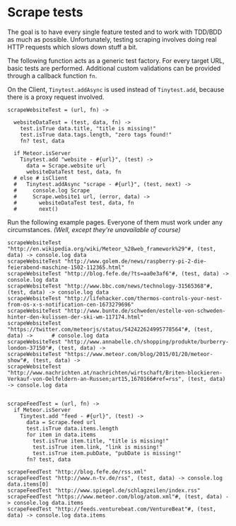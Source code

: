 # Scrape tests

The goal is to have every single feature tested and to work with TDD/BDD as
much as possible. Unfortunately, testing scraping involves doing real HTTP
requests which slows down stuff a bit.

The following function acts as a generic test factory. For every target URL,
basic tests are performed. Additional custom validations can be
provided through a callback function `fn`.

On the Client, `Tinytest.addAsync` is used instead of `Tinytest.add`, because
there is a proxy request involved.

    scrapeWebsiteTest = (url, fn) ->

      websiteDataTest = (test, data, fn) ->
        test.isTrue data.title, "title is missing!"
        test.isTrue data.tags.length, "zero tags found!"
        fn? test, data

      if Meteor.isServer
        Tinytest.add "website - #{url}", (test) ->
          data = Scrape.website url
          websiteDataTest test, data, fn
      # else # isClient
      #   Tinytest.addAsync "scrape - #{url}", (test, next) ->
      #     console.log Scrape
      #     Scrape.website1 url, (error, data) ->
      #       websiteDataTest test, data, fn
      #       next()

Run the following example pages. Everyone of them must work under any circumstances.
*(Well, except they're unavailable of course)*

    scrapeWebsiteTest "http://en.wikipedia.org/wiki/Meteor_%28web_framework%29"#, (test, data) -> console.log data
    scrapeWebsiteTest "http://www.golem.de/news/raspberry-pi-2-die-feierabend-maschine-1502-112365.html"
    scrapeWebsiteTest "http://blog.fefe.de/?ts=aa0e3af6"#, (test, data) -> console.log data
    scrapeWebsiteTest "http://www.bbc.com/news/technology-31565368"#, (test, data) -> console.log data
    scrapeWebsiteTest "http://lifehacker.com/thermos-controls-your-nest-from-os-x-s-notification-cen-1673279696"
    scrapeWebsiteTest "http://www.bunte.de/schweden/estelle-von-schweden-hinter-den-kulissen-der-ski-wm-117174.html"
    scrapeWebsiteTest "https://twitter.com/meteorjs/status/542422624995778564"#, (test, data) ->      # console.log data
    scrapeWebsiteTest "http://www.annabelle.ch/shopping/produkte/burberry-london-37150"#, (test, data) ->
    scrapeWebsiteTest "https://www.meteor.com/blog/2015/01/20/meteor-show"#, (test, data) ->
    scrapeWebsiteTest "http://www.nachrichten.at/nachrichten/wirtschaft/Briten-blockieren-Verkauf-von-Oelfeldern-an-Russen;art15,1670166#ref=rss", (test, data) -> console.log data


    scrapeFeedTest = (url, fn) ->
      if Meteor.isServer
        Tinytest.add "feed - #{url}", (test) ->
          data = Scrape.feed url
          test.isTrue data.items.length
          for item in data.items
            test.isTrue item.title, "title is missing!"
            test.isTrue item.link, "link is missing!"
            test.isTrue item.pubDate, "pubDate is missing!"
          fn? test, data

    scrapeFeedTest "http://blog.fefe.de/rss.xml"
    scrapeFeedTest "http://www.n-tv.de/rss", (test, data) -> console.log data.items[0]
    scrapeFeedTest "http://www.spiegel.de/schlagzeilen/index.rss"
    scrapeFeedTest "https://www.meteor.com/blog/atom.xml"#, (test, data) -> console.log data.items
    scrapeFeedTest "http://feeds.venturebeat.com/VentureBeat"#, (test, data) -> console.log data.items
